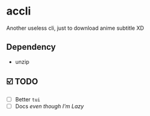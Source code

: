 # accli

Another useless cli, just to download anime subtitle XD

## Dependency 
 - unzip

## ☑️ TODO

- [ ] Better `tui`
- [ ] Docs _even though I'm Lazy_

